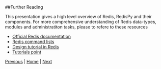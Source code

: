 ##Further Reading

This presentation gives a high level overview of Redis, RedisPy and their components. For more comprehensive understanding of Redis data-types, modules and administratiton tasks, please to refere to these resources

* [Official Redis documentation](http://redis.io/documentation)
* [Redis command lists](http://redis.io/commands)
* [Design tutorial in Redis](http://redis.io/topics/twitter-clone)
* [Tutorials point](http://www.tutorialspoint.com/redis/)

[Previous](https://github.com/joed7/Redis/blob/master/persistence.md)  |  [Home](https://github.com/joed7/Redis/blob/master/home.md)  |  [Next](https://github.com/joed7/Redis/blob/master/conclusion.md)